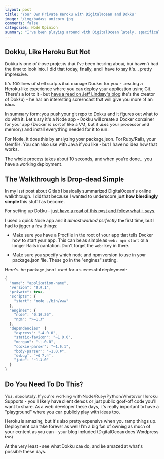 ```yaml
---
layout: post
title: 'Your Own Private Heroku with DigitalOcean and Dokku'
image: '/img/badass_unicorn.jpg'
comments: false
categories: Node Opinion
summary: "I've been playing around with DigitalOcean lately, specifically the pre-rolled Applications they have setup. I'm just blown away at how simple things have become: <b>including setting up your own private Heroku</b>"
---
```


## Dokku, Like Heroku But Not

Dokku is one of those projects that I've been hearing about, but haven't had the time to look into. I did that today, finally, and I have to say it's... pretty impressive.

It's 100 lines of shell scripts that manage Docker for you - creating a Heroku-like experience where you can deploy your application using Git. There's a lot to it - but [have a read on Jeff Lindsay's blog](http://progrium.com/blog/2013/06/19/dokku-the-smallest-paas-implementation-youve-ever-seen/) (he's the creator of Dokku) - he has an interesting screencast that will give you more of an idea.

In summary form: you push your git repo to Dokku and it figures out what to do with it. Let's say it's a Node app - Dokku will create a Docker container for your app (Docker is sort of like a VM, but it uses your processor and memory) and install everything needed for it to run.

For Node, it does this by analyzing your package.json. For Ruby/Rails, your Gemfile. You can also use with Java if you like - but I have no idea how that works.

The whole process takes about 10 seconds, and when you're done... you have a working deployment.

## The Walkthrough Is Drop-dead Simple

In my last post about Gitlab I basically summarized DigitalOcean's online walkthrough. I did that because I wanted to underscore just **how bleedingly simple** this stuff has become. 

For setting up Dokku - [just have a read of this post and follow what it says](https://www.digitalocean.com/community/articles/how-to-use-the-digitalocean-dokku-application). 

I used a quick Node app and it *almost worked perfectly* the first time, but I had to jigger a few things:

 - Make sure you have a Procfile in the root of your app that tells Docker how to start your app. This can be as simple as `web: npm start` or a longer Rails incantation. Don't forget the `web:` key in there.

 - Make sure you specify which node and npm version to use in your package.json file. These go in the "engines" setting.

Here's the package.json I used for a successful deployment:

```javascript
{
  "name": "application-name",
  "version": "0.0.1",
  "private": true,
  "scripts": {
    "start": "node ./bin/www"
  },
  "engines": {
    "node": "0.10.26",
    "npm": ">=1.3"
  },
  "dependencies": {
    "express": "~4.0.0",
    "static-favicon": "~1.0.0",
    "morgan": "~1.0.0",
    "cookie-parser": "~1.0.1",
    "body-parser": "~1.0.0",
    "debug": "~0.7.4",
    "jade": "~1.3.0"
  }
}
```

## Do You Need To Do This?

Yes, absolutely. If you're working with Node/Ruby/Python/Whatever Heroku Supports - you'll likely have client demos or just public goof-off code you'll want to share. As a web developer these days, it's really important to have a "playground" where you can publicly play with ideas too.

Heroku is amazing, but it's also pretty expensive when you ramp things up. Deployment can take forever as well! I'm a big fan of owning as much of your content as you can - your blog included (DigitalOcean does Wordpress too).

At the very least - see what Dokku can do, and be amazed at what's possible these days.


